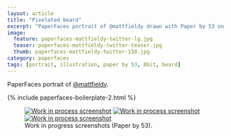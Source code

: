 ```yaml
---
layout: article
title: "Pixelated beard"
excerpt: "PaperFaces portrait of @mattfieldy drawn with Paper by 53 on an iPad."
image: 
  feature: paperfaces-mattfieldy-twitter-lg.jpg
  teaser: paperfaces-mattfieldy-twitter-teaser.jpg
  thumb: paperfaces-mattfieldy-twitter-150.jpg
category: paperfaces
tags: [portrait, illustration, paper by 53, 8bit, beard]
---
```


PaperFaces portrait of [@mattfieldy](http://twitter.com/mattfieldy).

{% include paperfaces-boilerplate-2.html %}

<figure class="third">
	<a href="{{ site.url }}/images/paperfaces-mattfieldy-process-1-lg.jpg"><img src="{{ site.url }}/images/paperfaces-mattfieldy-process-1-600.jpg" alt="Work in process screenshot"></a>
	<a href="{{ site.url }}/images/paperfaces-mattfieldy-process-2-lg.jpg"><img src="{{ site.url }}/images/paperfaces-mattfieldy-process-2-600.jpg" alt="Work in process screenshot"></a>
	<a href="{{ site.url }}/images/paperfaces-mattfieldy-process-3-lg.jpg"><img src="{{ site.url }}/images/paperfaces-mattfieldy-process-3-600.jpg" alt="Work in process screenshot"></a>
	<figcaption>Work in progress screenshots (Paper by 53).</figcaption>
</figure>